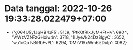 # Data tanggal: 2022-10-26 19:33:28.022479+07:00

* {'g064U5y1aqHB4zF5': 5129, 'PtKGfRlxJyMHFtHV': 6904, 'VtWzVZNFzGHxiw4n': 3718, '1IJyeVk24DzBlgyC': 3652, 'wu1cCpTvBiRbFvPL': 6294, '0MrV1AxWm6izDxIp': 3082}
